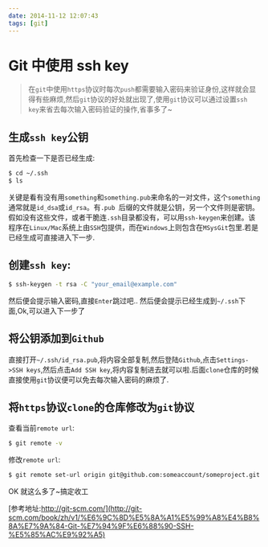 ```yaml
---
date: 2014-11-12 12:07:43
tags: [git]
---
```


# Git 中使用 ssh key

> 在`git`中使用`https`协议时每次`push`都需要输入密码来验证身份,这样就会显得有些麻烦,然后`git`协议的好处就出现了,使用`git`协议可以通过设置`ssh key`来省去每次输入密码验证的操作,省事多了~

## 生成`ssh key`公钥

首先检查一下是否已经生成:

```bash
$ cd ~/.ssh
$ ls
```

关键是看有没有用`something`和`something.pub`来命名的一对文件，这个`something`通常就是`id_dsa`或`id_rsa`。有`.pub `后缀的文件就是公钥，另一个文件则是密钥。假如没有这些文件，或者干脆连`.ssh`目录都没有，可以用`ssh-keygen`来创建。该程序在`Linux/Mac`系统上由`SSH`包提供，而在`Windows`上则包含在`MSysGit`包里.若是已经生成可直接进入下一步.

## 创建`ssh key`:

```bash
$ ssh-keygen -t rsa -C "your_email@example.com"
```

然后便会提示输入密码,直接`Enter`跳过吧.. 然后便会提示已经生成到`~/.ssh`下面,Ok,可以进入下一步了

## 将公钥添加到`Github`

直接打开`~/.ssh/id_rsa.pub`,将内容全部复制,然后登陆`Github`,点击`Settings->SSH keys`,然后点击`Add SSH key`,将内容复制进去就可以啦.后面`clone`仓库的时候直接使用`git`协议便可以免去每次输入密码的麻烦了.

## 将`https`协议`clone`的仓库修改为`git`协议

查看当前`remote url`:

```bash
$ git remote -v
```

修改`remote url`:

```bash
$ git remote set-url origin git@github.com:someaccount/someproject.git
```

OK 就这么多了~搞定收工

[参考地址:http://git-scm.com/](http://git-scm.com/book/zh/v1/%E6%9C%8D%E5%8A%A1%E5%99%A8%E4%B8%8A%E7%9A%84-Git-%E7%94%9F%E6%88%90-SSH-%E5%85%AC%E9%92%A5)
